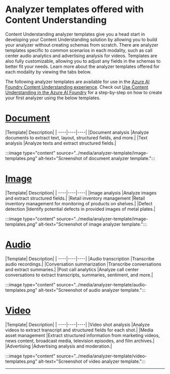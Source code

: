# Analyzer templates offered with Content Understanding

Content Understanding analyzer templates give you a head start in developing your Content Understanding solution by allowing you to build your analyzer without creating schemas from scratch. 
There are analyzer templates specific to common scenarios in each modality, such as call center audio analytics and advertising analysis for videos. Templates are also fully customizable, allowing you to adjust any 
fields in the schemas to better fit your needs. Learn more about the analyzer templates offered for each modality by viewing the tabs below.

The following analyzer templates are available for use in the [Azure AI Foundry Content Understanding experience](https://ai.azure.com/). Check out [Use Content Understanding in the Azure AI Foundry](../ai-services/content-understanding/quickstart/use-ai-foundry.md) for a step-by-step 
on how to create your first analyzer using the below templates.


# [Document](#tab/document)

|Template| Description|
| ----|----|----|
|Document analysis |Analyze documents to extract text, layout, structured fields, and more.|
|Text analysis |Analyze texts and extract structured fields.|

   :::image type="content" source="../media/analyzer-template/image-templates.png" alt-text="Screenshot of document analyzer template.":::

# [Image](#tab/image)

|Template| Description|
| ----|----|----|
|Image analysis |Analyze images and extract structured fields.|
|Retail inventory management |Retail inventory management for monitoring of products on shelves.|
|Defect detection |Identify potential defects in provided images of metal plates.|

   :::image type="content" source="../media/analyzer-template/image-templates.png" alt-text="Screenshot of image analyzer template.":::

# [Audio](#tab/audio)

|Template| Description|
| ----|----|----|
|Audio transcription |Transcribe audio recordings.|
|Conversation summarization |Transcribe conversations and extract summaries.|
|Post call analytics |Analyze call center conversations to extract transcripts, summaries, sentiment, and more.|


   :::image type="content" source="../media/analyzer-template/audio-templates.png" alt-text="Screenshot of audio analyzer template.":::

# [Video](#tab/video)

|Template| Description|
| ----|----|----|
|Video shot analysis |Analyze videos to extract transcript and structured fields for each shot.|
|Media asset management |Extract structured information from marketing videos, news content, broadcast media, television episodes, and film archives.|
|Advertising |Advertising analysis and moderation.|


   :::image type="content" source="../media/analyzer-template/video-templates.png" alt-text="Screenshot of video analyzer template.":::

---
